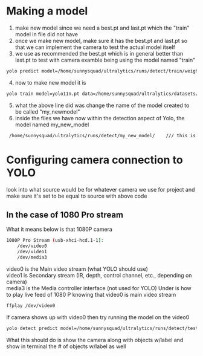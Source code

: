 # Making a model
1. make new model since we need a best.pt and last.pt which the "train" model in file did not have
2. once we make new model, make sure it has the best.pt and last.pt so that we can implement the camera to test the actual model itself
3. we use as recommended the best.pt which is in general better than last.pt to test with camera examble being using the model named "train"
```bash
yolo predict model=/home/sunnysquad/ultralytics/runs/detect/train/weights/best.pt source=0   //the source=0 represents for example the camera
```
4. now to make new model it is
```bash
yolo train model=yolo11n.pt data=/home/sunnysquad/ultralytics/datasets/coco8.yaml epochs=100 lr0=0.01 name=my_new_model
```
5. what the above line did was change the name of the model created to be called "my_newmodel"
6. inside the files we have now within the detection aspect of Yolo, the model named my_new_model
```bash
 /home/sunnysquad/ultralytics/runs/detect/my_new_model/    /// this is the directory shown in terminal
```
# Configuring camera connection to YOLO
look into what source would be for whatever camera we use for project and make sure it's set to be equal to source with above code  
## In the case of 1080 Pro stream
What it means below is that 1080P camera  
```bash
1080P Pro Stream (usb-xhci-hcd.1-1):
	/dev/video0
	/dev/video1
	/dev/media3
```
video0	is the Main video stream (what YOLO should use)  
video1	is Secondary stream (IR, depth, control channel, etc., depending on camera)  
media3	 is the Media controller interface (not used for YOLO)
Under is how to play live feed of 1080 P knowing that video0 is main video stream
```bash
ffplay /dev/video0
```
If camera shows up with video0 then try running the model on the video0
```bash
yolo detect predict model=/home/sunnysquad/ultralytics/runs/detect/test_camera/weights/best.pt source=0 show=True
```
What this should do is show the camera along with objects w/label and show in terminal the # of objects w/label as well  
